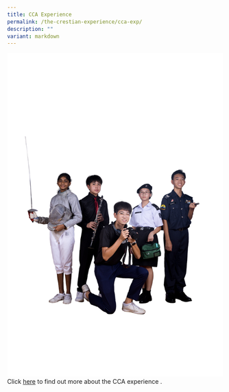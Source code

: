 ```yaml
---
title: CCA Experience
permalink: /the-crestian-experience/cca-exp/
description: ""
variant: markdown
---
```

![](/images/Header%20Picture%20Google%20Sites/CCA.jpeg)
Click [here](https://sites.google.com/moe.edu.sg/prcss-ccas/) to find out more about the CCA experience .